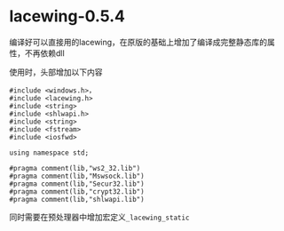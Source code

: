 # lacewing-0.5.4
编译好可以直接用的lacewing，在原版的基础上增加了编译成完整静态库的属性，不再依赖dll

使用时，头部增加以下内容
```
#include <windows.h>，
#include <lacewing.h>
#include <string>
#include <shlwapi.h>
#include <string>
#include <fstream> 
#include <iosfwd>

using namespace std;

#pragma comment(lib,"ws2_32.lib")
#pragma comment(lib,"Mswsock.lib")
#pragma comment(lib,"Secur32.lib")
#pragma comment(lib,"crypt32.lib")
#pragma comment(lib,"shlwapi.lib")
```

同时需要在预处理器中增加宏定义`_lacewing_static`
